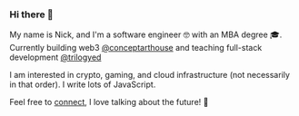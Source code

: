 ### Hi there 👋

My name is Nick, and I'm a software engineer :nerd_face: with an MBA degree :mortar_board:. Currently building web3 [@conceptarthouse](https://www.conceptarthouse.com/) and teaching full-stack development [@trilogyed](https://www.trilogyed.com/)

I am interested in crypto, gaming, and cloud infrastructure (not necessarily in that order). I write lots of JavaScript.

Feel free to [connect](https://www.linkedin.com/in/nicholas-gambino/), I love talking about the future! :rocket:

<!--
**gambinish/gambinish** is a ✨ _special_ ✨ repository because its `README.md` (this file) appears on your GitHub profile.

Here are some ideas to get you started:

- 🔭 I’m currently working on ...
- 🌱 I’m currently learning ...
- 👯 I’m looking to collaborate on ...
- 🤔 I’m looking for help with ...
- 💬 Ask me about ...
- 📫 How to reach me: ...
- 😄 Pronouns: ...
- ⚡ Fun fact: ...
-->
